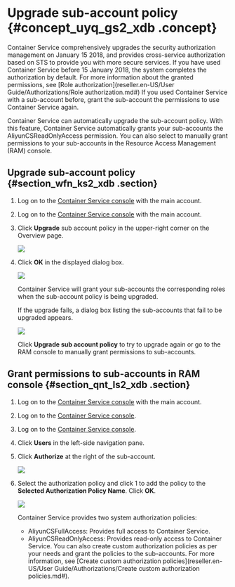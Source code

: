 # Upgrade sub-account policy {#concept_uyq_gs2_xdb .concept}

Container Service comprehensively upgrades the security authorization management on January 15 2018, and provides cross-service authorization based on STS to provide you with more secure services. If you have used Container Service before 15 January 2018, the system completes the authorization by default. For more information about the granted permissions, see [Role authorization](reseller.en-US/User Guide/Authorizations/Role authorization.md#) If you used Container Service with a sub-account before, grant the sub-account the permissions to use Container Service again.

Container Service can automatically upgrade the sub-account policy. With this feature, Container Service automatically grants your sub-accounts the AliyunCSReadOnlyAccess permission. You can also select to manually grant permissions to your sub-accounts in the Resource Access Management \(RAM\) console.

## Upgrade sub-account policy {#section_wfn_ks2_xdb .section}

1.  Log on to the [Container Service console](https://cs.console.aliyun.com/) with the main account.
2.  Log on to the [Container Service console](https://partners-intl.console.aliyun.com/#/cs) with the main account.
3.  Click **Upgrade** sub account policy in the upper-right corner on the Overview page.

    ![](http://static-aliyun-doc.oss-cn-hangzhou.aliyuncs.com/assets/img/6985/15561565734742_en-US.png)

4.  Click **OK** in the displayed dialog box.

    ![](http://static-aliyun-doc.oss-cn-hangzhou.aliyuncs.com/assets/img/6985/15561565734744_en-US.png)

    Container Service will grant your sub-accounts the corresponding roles when the sub-account policy is being upgraded.

    If the upgrade fails, a dialog box listing the sub-accounts that fail to be upgraded appears.

    ![](http://static-aliyun-doc.oss-cn-hangzhou.aliyuncs.com/assets/img/6985/15561565734746_en-US.png)

    Click **Upgrade sub account policy** to try to upgrade again or go to the RAM console to manually grant permissions to sub-accounts.


## Grant permissions to sub-accounts in RAM console {#section_qnt_ls2_xdb .section}

1.  Log on to the [Container Service console](https://partners-intl.console.aliyun.com/#/cs) with the main account.
2.  Log on to the [Container Service console](https://cs.console.aliyun.com/).
3.  Log on to the [Container Service console](https://partners-intl.console.aliyun.com/#/cs).
4.  Click **Users** in the left-side navigation pane.
5.  Click **Authorize** at the right of the sub-account.

    ![](http://static-aliyun-doc.oss-cn-hangzhou.aliyuncs.com/assets/img/6985/15561565734749_en-US.png)

6.  Select the authorization policy and click 1 to add the policy to the **Selected Authorization Policy Name**. Click **OK**.

    ![](http://static-aliyun-doc.oss-cn-hangzhou.aliyuncs.com/assets/img/6985/15561565734750_en-US.png)

    Container Service provides two system authorization policies:

    -   AliyunCSFullAccess: Provides full access to Container Service.
    -   AliyunCSReadOnlyAccess: Provides read-only access to Container Service.
    You can also create custom authorization policies as per your needs and grant the policies to the sub-accounts. For more information, see [Create custom authorization policies](reseller.en-US/User Guide/Authorizations/Create custom authorization policies.md#).


